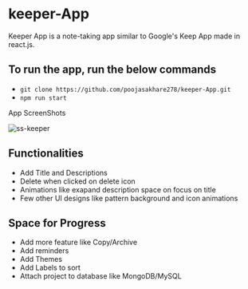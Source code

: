 # keeper-App

Keeper App is a note-taking app similar to Google's Keep App made in react.js.

## To run the app, run the below commands

 - ``` git clone https://github.com/poojasakhare278/keeper-App.git ```
 - ``` npm run start ```
 
 App ScreenShots
 
 ![ss-keeper](https://user-images.githubusercontent.com/67070190/216821467-d3316b1c-b332-43cf-b290-3942fe5c70a6.png)



## Functionalities

- Add Title and Descriptions
- Delete when clicked on delete icon
- Animations like exapand description space on focus on title
- Few other UI designs like pattern background and icon animations


## Space for Progress

- Add more feature like Copy/Archive
- Add reminders
- Add Themes
- Add Labels to sort
- Attach project to database like MongoDB/MySQL
